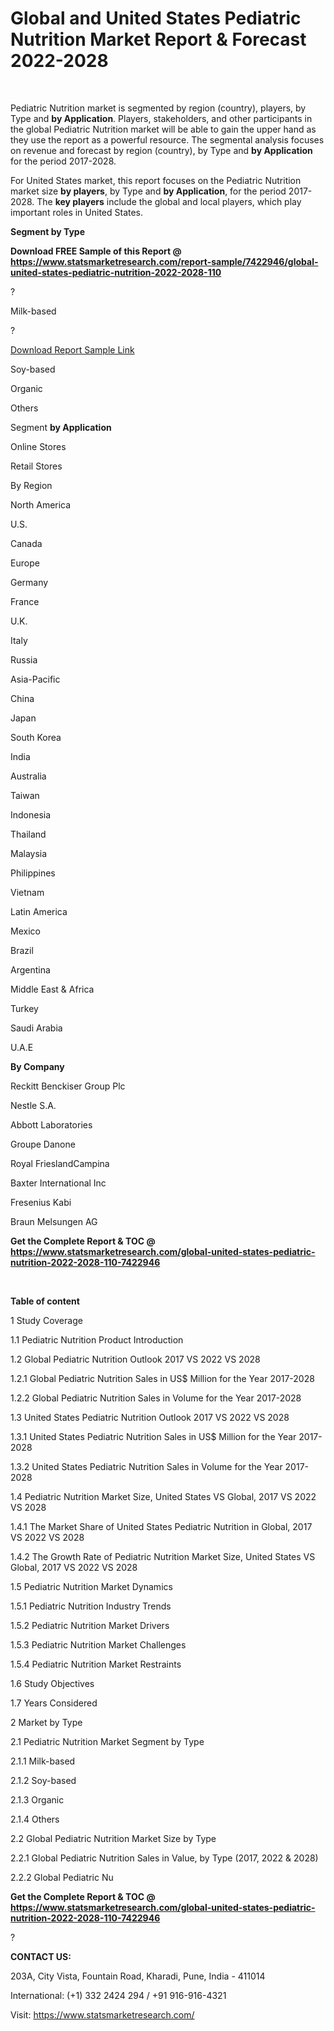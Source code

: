 <h1>Global and United States Pediatric Nutrition Market Report & Forecast 2022-2028</h1><br/><p>Pediatric Nutrition market is segmented by region (country), players, by Type and <strong>by Application</strong>. Players, stakeholders, and other participants in the global Pediatric Nutrition market will be able to gain the upper hand as they use the report as a powerful resource. The segmental analysis focuses on revenue and forecast by region (country), by Type and <strong>by Application</strong> for the period 2017-2028.</p>
 
 
 
 <p>For United States market, this report focuses on the Pediatric Nutrition market size <strong>by players</strong>, by Type and <strong>by Application</strong>, for the period 2017-2028. The <strong>key players</strong> include the global and local players, which play important roles in United States.</p>
 
 
 
 <p><strong>Segment by Type</strong></p>
 
 
 
 <div><b>Download FREE Sample of this Report @ <a href="https://www.statsmarketresearch.com/download-free-sample/7422946/global-united-states-pediatric-nutrition-2022-2028-110">https://www.statsmarketresearch.com/report-sample/7422946/global-united-states-pediatric-nutrition-2022-2028-110</a></b></div>
 
 
 
 <p>? </p>
 
 
 
 <p>Milk-based</p>
 
 
 
 <p>? </p>
 
 
 
 <p><a href="https://www.statsmarketresearch.com/download-free-sample/7422946/global-united-states-pediatric-nutrition-2022-2028-110">Download Report Sample Link</a></p>
 
 
 
 <p>Soy-based</p>
 
 
 
 <p>Organic</p>
 
 
 
 <p>Others</p>
 
 
 
 <p>Segment <strong>by Application</strong></p>
 
 
 
 <p>Online Stores</p>
 
 
 
 <p>Retail Stores</p>
 
 
 
 <p>By Region</p>
 
 
 
 <p>North America</p>
 
 
 
 <p>U.S.</p>
 
 
 
 <p>Canada</p>
 
 
 
 <p>Europe</p>
 
 
 
 <p>Germany</p>
 
 
 
 <p>France</p>
 
 
 
 <p>U.K.</p>
 
 
 
 <p>Italy</p>
 
 
 
 <p>Russia</p>
 
 
 
 <p>Asia-Pacific</p>
 
 
 
 <p>China</p>
 
 
 
 <p>Japan</p>
 
 
 
 <p>South Korea</p>
 
 
 
 <p>India</p>
 
 
 
 <p>Australia</p>
 
 
 
 <p>Taiwan</p>
 
 
 
 <p>Indonesia</p>
 
 
 
 <p>Thailand</p>
 
 
 
 <p>Malaysia</p>
 
 
 
 <p>Philippines</p>
 
 
 
 <p>Vietnam</p>
 
 
 
 <p>Latin America</p>
 
 
 
 <p>Mexico</p>
 
 
 
 <p>Brazil</p>
 
 
 
 <p>Argentina</p>
 
 
 
 <p>Middle East & Africa</p>
 
 
 
 <p>Turkey</p>
 
 
 
 <p>Saudi Arabia</p>
 
 
 
 <p>U.A.E</p>
 
 
 
 <p><strong>By Company</strong></p>
 
 
 
 <p>Reckitt Benckiser Group Plc</p>
 
 
 
 <p>Nestle S.A.</p>
 
 
 
 <p>Abbott Laboratories</p>
 
 
 
 <p>Groupe Danone</p>
 
 
 
 <p>Royal FrieslandCampina</p>
 
 
 
 <p>Baxter International Inc</p>
 
 
 
 <p>Fresenius Kabi</p>
 
 
 
 <p>Braun Melsungen AG</p>
 
 
 
 <div><b>Get the Complete Report & TOC @ <a href="https://www.statsmarketresearch.com/global-united-states-pediatric-nutrition-2022-2028-110-7422946">https://www.statsmarketresearch.com/global-united-states-pediatric-nutrition-2022-2028-110-7422946</a></b></div>
 
 
 
 <p><br />
 
 <b>Table of content</b></p>
 
 
 
 <p>1 Study Coverage<br />
 
 1.1 Pediatric Nutrition Product Introduction<br />
 
 1.2 Global Pediatric Nutrition Outlook 2017 VS 2022 VS 2028<br />
 
 1.2.1 Global Pediatric Nutrition Sales in US$ Million for the Year 2017-2028<br />
 
 1.2.2 Global Pediatric Nutrition Sales in Volume for the Year 2017-2028<br />
 
 1.3 United States Pediatric Nutrition Outlook 2017 VS 2022 VS 2028<br />
 
 1.3.1 United States Pediatric Nutrition Sales in US$ Million for the Year 2017-2028<br />
 
 1.3.2 United States Pediatric Nutrition Sales in Volume for the Year 2017-2028<br />
 
 1.4 Pediatric Nutrition Market Size, United States VS Global, 2017 VS 2022 VS 2028<br />
 
 1.4.1 The Market Share of United States Pediatric Nutrition in Global, 2017 VS 2022 VS 2028<br />
 
 1.4.2 The Growth Rate of Pediatric Nutrition Market Size, United States VS Global, 2017 VS 2022 VS 2028<br />
 
 1.5 Pediatric Nutrition Market Dynamics<br />
 
 1.5.1 Pediatric Nutrition Industry Trends<br />
 
 1.5.2 Pediatric Nutrition Market Drivers<br />
 
 1.5.3 Pediatric Nutrition Market Challenges<br />
 
 1.5.4 Pediatric Nutrition Market Restraints<br />
 
 1.6 Study Objectives<br />
 
 1.7 Years Considered<br />
 
 2 Market by Type<br />
 
 2.1 Pediatric Nutrition Market Segment by Type<br />
 
 2.1.1 Milk-based<br />
 
 2.1.2 Soy-based<br />
 
 2.1.3 Organic<br />
 
 2.1.4 Others<br />
 
 2.2 Global Pediatric Nutrition Market Size by Type<br />
 
 2.2.1 Global Pediatric Nutrition Sales in Value, by Type (2017, 2022 & 2028)<br />
 
 2.2.2 Global Pediatric Nu</p>
 
 
 
 <div><b>Get the Complete Report & TOC @ <a href="https://www.statsmarketresearch.com/global-united-states-pediatric-nutrition-2022-2028-110-7422946">https://www.statsmarketresearch.com/global-united-states-pediatric-nutrition-2022-2028-110-7422946</a></b></div>
 
 
 
 <p>? </p>
 
 
 
 <p><b>CONTACT US:</b><br />
 
 203A, City Vista, Fountain Road, Kharadi, Pune, India - 411014<br />
 
 International: (+1) 332 2424 294 / +91 916-916-4321<br />
 
 Visit: <a href="https://www.statsmarketresearch.com/">https://www.statsmarketresearch.com/</a></p>